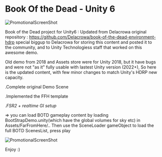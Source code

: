 # Book Of the Dead - Unity 6
![PromotionalScreenShot](https://assetstorev1-prd-cdn.unity3d.com/package-screenshot/aa4da373-1944-4836-897d-fe786c28f2b4_scaled.jpg)

Book of the Dead project for Unity6 : Updated from Delacrowa original repository : https://github.com/Delacrowa/book-of-the-dead-environment-hdrp
special biggup to Delacrowa for storing this content and posted it to the community, and to Unity Technologiess staff that worked on this awesome demo.

Old demo from 2018 and Assets store were for Unity 2018, but it have bugs and were not "as it" fully usable with lastest Unity version (2022+),
So here is the updated content, with few minor changes to match Unity's HDRP new capacity.

.Complete original Demo Scene

.Implemented the FFH template

.*FSR2 + realtime GI setup*

=> you can load BOTD gameplay content by loading BootStrapDemo.unity(which have the global volumes for sky etc) in Assets/FarFromHere/..
Then use the SceneLoader gameObject to load the full BOTD ScenesList, press play


![PromotionalScreenShot](https://media.giphy.com/media/v1.Y2lkPTc5MGI3NjExODVpbHIweXUyaDF5d3M3dmh3dDQ2M2t6Ynl4MDFhMGxvZ2JsM2N5ciZlcD12MV9pbnRlcm5hbF9naWZfYnlfaWQmY3Q9Zw/gjQayITaYM6K4YvtxH/giphy.gif)

Enjoy :)
